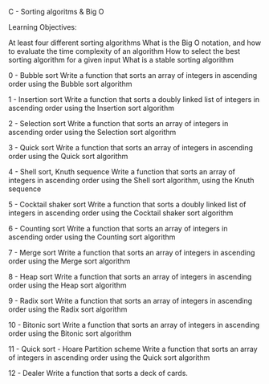 C - Sorting algoritms & Big O

Learning Objectives:

At least four different sorting algorithms
What is the Big O notation, and how to evaluate the time complexity of an algorithm
How to select the best sorting algorithm for a given input
What is a stable sorting algorithm

0 - Bubble sort
	Write a function that sorts an array of integers in ascending order using the Bubble sort algorithm

1 - Insertion sort
	Write a function that sorts a doubly linked list of integers in ascending order using the Insertion sort algorithm

2 - Selection sort
	Write a function that sorts an array of integers in ascending order using the Selection sort algorithm

3 - Quick sort
	Write a function that sorts an array of integers in ascending order using the Quick sort algorithm

4 - Shell sort, Knuth sequence
	Write a function that sorts an array of integers in ascending order using the Shell sort algorithm, using the Knuth sequence

5 - Cocktail shaker sort
	Write a function that sorts a doubly linked list of integers in ascending order using the Cocktail shaker sort algorithm

6 - Counting sort
	Write a function that sorts an array of integers in ascending order using the Counting sort algorithm

7 - Merge sort
	Write a function that sorts an array of integers in ascending order using the Merge sort algorithm

8 - Heap sort
	Write a function that sorts an array of integers in ascending order using the Heap sort algorithm

9 - Radix sort
	Write a function that sorts an array of integers in ascending order using the Radix sort algorithm

10 - Bitonic sort
	Write a function that sorts an array of integers in ascending order using the Bitonic sort algorithm

11 - Quick sort - Hoare Partition scheme
	Write a function that sorts an array of integers in ascending order using the Quick sort algorithm

12 - Dealer
	Write a function that sorts a deck of cards.
